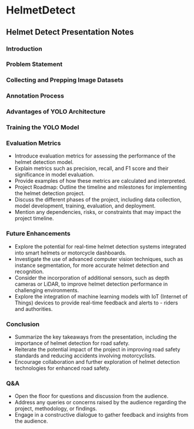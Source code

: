 # HelmetDetect
## Helmet Detect Presentation Notes

### Introduction

### Problem Statement

### Collecting and Prepping Image Datasets

### Annotation Process

### Advantages of YOLO Architecture

### Training the YOLO Model

### Evaluation Metrics
- Introduce evaluation metrics for assessing the performance of the helmet detection model.
- Explain metrics such as precision, recall, and F1 score and their significance in model evaluation.
- Provide examples of how these metrics are calculated and interpreted.
- Project Roadmap:
Outline the timeline and milestones for implementing the helmet detection project.
- Discuss the different phases of the project, including data collection, model development, training, evaluation, and deployment.
- Mention any dependencies, risks, or constraints that may impact the project timeline.


### Future Enhancements
- Explore the potential for real-time helmet detection systems integrated into smart helmets or motorcycle dashboards.
- Investigate the use of advanced computer vision techniques, such as instance segmentation, for more accurate helmet detection and recognition.
- Consider the incorporation of additional sensors, such as depth cameras or LiDAR, to improve helmet detection performance in challenging environments.
- Explore the integration of machine learning models with IoT (Internet of Things) devices to provide real-time feedback and alerts to - riders and authorities.

### Conclusion
- Summarize the key takeaways from the presentation, including the importance of helmet detection for road safety.
- Reiterate the potential impact of the project in improving road safety standards and reducing accidents involving motorcyclists.
- Encourage collaboration and further exploration of helmet detection technologies for enhanced road safety.

### Q&A
- Open the floor for questions and discussion from the audience.
- Address any queries or concerns raised by the audience regarding the project, methodology, or findings.
- Engage in a constructive dialogue to gather feedback and insights from the audience.